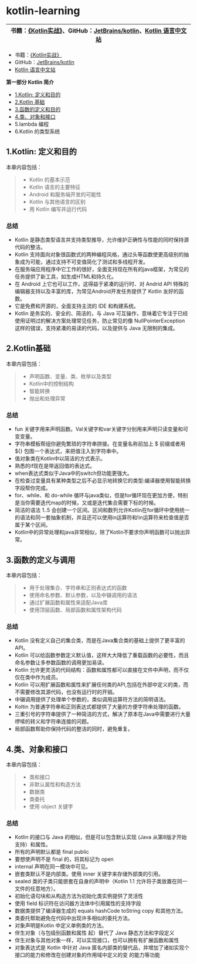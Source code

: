 # kotlin-learning

|书籍：[《Kotlin实战》][1]、GitHub：[JetBrains/kotlin][2]、[Kotlin 语言中文站][3]|
|:----:|

>
 - 书籍：[《Kotlin实战》][1]
 - GitHub：[JetBrains/kotlin][2]
 - [Kotlin 语言中文站][3]

**第一部分 Kotlin 简介**

 - [1.Kotlin: 定义和目的](https://github.com/youlookwhat/kotlin-learning/blob/master/1.Kotlin%20%E5%AE%9A%E4%B9%89%E5%92%8C%E7%9B%AE%E7%9A%84.md)
 - [2.Kotlin 基础](https://github.com/youlookwhat/kotlin-learning/blob/master/2.Kotlin%20%E5%9F%BA%E7%A1%80.md)
 - [3.函数的定义和目的](https://github.com/youlookwhat/kotlin-learning/blob/master/3.%E5%87%BD%E6%95%B0%E7%9A%84%E5%AE%9A%E4%B9%89%E4%B8%8E%E8%B0%83%E7%94%A8.md)
 - [4.类、对象和接口](https://github.com/youlookwhat/kotlin-learning/blob/master/4.%E7%B1%BB%E3%80%81%E5%AF%B9%E8%B1%A1%E5%92%8C%E6%8E%A5%E5%8F%A3.md)
 - 5.lambda 编程
 - 6.Kotlin 的类型系统

## 1.Kotlin: 定义和目的
本章内容包括：
> - Kotlin 的基本示范
> - Kotlin 语言的主要特征
> - Android 和服务端开发的可能性
> - Kotlin 与其他语言的区别
> - 用 Kotlin 编写并运行代码

### 总结
 - Kotlin 是静态类型语言并支持类型推导，允许维护正确性与性能的同时保持源代码的整洁。
 - Kotlin 支持面向对象很函数式的两种编程风格，通过头等函数使更高级别的抽象成为可能，通过支持不可变值简化了测试和多线程开发。
 - 在服务端应用程序中它工作的很好，全面支持现在所有的java框架，为常见的任务提供了新工具，如生成HTML和持久化。
 - 在 Android 上它也可以工作，这得益于紧凑的运行时、对 Andrid API 特殊的编辑器支持以及丰富的库，为常见Android开发任务提供了 Kotlin 友好的函数。
 - 它是免费和开源的，全面支持主流的 IDE 和构建系统。
 - Kotlin 是务实的、安全的、简洁的，与 Java 可互操作，意味着它专注于已经使用证明过的解决方案处理常见任务，防止常见的像 NullPointerException 这样的错误，支持紧凑的易读的代码，以及提供与 Java 无限制的集成。


## 2.Kotlin基础

本章内容包括：
> - 声明函数、变量、类、枚举以及类型
> - Kotlin中的控制结构
> - 智能转换
> - 抛出和处理异常

### 总结
 - fun 关键字用来声明函数。Val关键字和var关键字分别用来声明只读变量和可变变量。
 - 字符串模板帮组你避免繁琐的字符串拼接。在变量名称前加上 $ 前缀或者用 ${} 包围一个表达式，来把值注入到字符串中。
 - 值对象类在Kotlin中以简洁的方式表示。
 - 熟悉的if现在是带返回值的表达式。
 - when表达式类似于Java中的switch但功能更强大。
 - 在检查过变量具有某种类型之后不必显示地转换它的类型:编译器使用智能转换字段帮你完成。
 - for、while、和 do-while 循环与java类似，但是for循环现在更加方便，特别是当你需要迭代map的时候，又或是迭代集合需要下标的时候。
 - 简洁的语法 1..5 会创建一个区间。区间和数列允许Kotlin在for循环中使用统一的语法和同一套抽象机制，并且还可以使用in运算符和!in运算符来检查值是否属于某个区间。
 - Kotlin中的异常处理和java非常相似，除了Kotlin不要求你声明函数可以抛出异常。


## 3.函数的定义与调用

本章内容包括：
> - 用于处理集合、字符串和正则表达式的函数
> - 使用命名参数、默认参数，以及中辍调用的语法
> - 通过扩展函数和属性来适配Java库
> - 使用顶层函数、局部函数和属性架构代码

### 总结
 - Kotlin 没有定义自己的集合类，而是在Java集合类的基础上提供了更丰富的API。
 - Kotlin 可以给函数参数定义默认值，这样大大降低了重载函数的必要性，而且命名参数让多参数函数的调用更加易读。
 - Kotlin 允许更灵活的代码结构：函数和属性都可以直接在文件中声明，而不仅仅在类中作为成员。
 - Kotlin 可以用扩展函数和属性来扩展任何类的API,包括在外部中定义的类，而不需要修改其源代码，也没有运行时的开销。
 - 中辍调用提供了处理单个参数的，类似调用运算符方法的简明语法。
 - Koltin 为普通字符串和正则表达式都提供了大量的方便字符串处理的函数。
 - 三重引号的字符串提供了一种简洁的方式，解决了原本在Java中需要进行大量啰嗦的转义和字符串连接的问题。
 - 局部函数帮助你保持代码的整洁的同时，避免重复。

## 4.类、对象和接口

本章内容包括：
> - 类和接口
> - 非默认属性和构造方法
> - 数据类
> - 类委托
> - 使用 object 关键字

### 总结
- Kotlin 的接口与 Java 的相似，但是可以包含默认实现 (Java 从第8版才开始支持）和属性。
- 所有的声明默认都是 final public
- 要想使声明不是 final 的，将其标记为 open
- internal 声明在同一模块中可见。
- 嵌套类默认不是内部类。使用 inner 关键字来存储外部类的引用。
- sealed 类的子类只能嵌套在自身的声明中（Kotlin 1.1 允许将子类放置在同一文件的任意地方）。
- 初始化语句块和从构造方法为初始化类实例提供了灵活性
- 使用 field 标识符在访问器方法体中引用属性的支持字段
- 数据类提供了编译器生成的 equals hashCode toString copy 和其他方法。
- 类委托帮助避免在代码中出现许多相似的委托方法。
- 对象声明是Kotlin 中定义单例类的方法。
- 伴生对象（与包级别函数和属性 起）替代了 Java 静态方法和字段定义
- 伴生对象与其他对象一样，可以实现接口，也可以拥有有扩展函数和属性
- 对象表达式是 Kotlin 中针对 Java 匿名内部类的替代品，并增加了诸如实现个接口的能力和修改在创建对象的作用域中定义的变 的能力等功能


[1]:https://book.douban.com/subject/27093660/
[2]:https://github.com/JetBrains/kotlin
[3]:https://www.kotlincn.net/docs/reference/android-overview.html